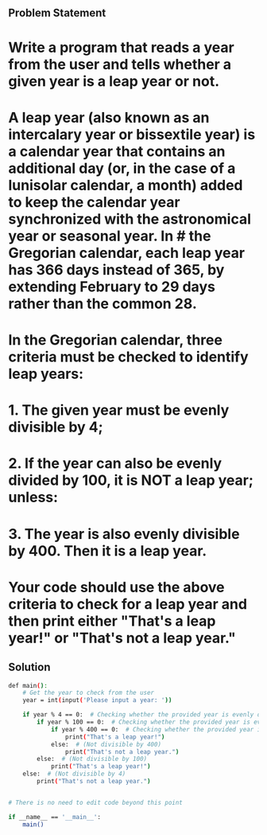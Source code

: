 ## Problem Statement

# Write a program that reads a year from the user and tells whether a given year is a leap year or not.

# A leap year (also known as an intercalary year or bissextile year) is a calendar year that contains an additional day (or, in the case of a lunisolar calendar, a month) added to keep the calendar year synchronized with the astronomical year or seasonal year. In # the Gregorian calendar, each leap year has 366 days instead of 365, by extending February to 29 days rather than the common 28.

# In the Gregorian calendar, three criteria must be checked to identify leap years:
# 1. The given year must be evenly divisible by 4;
# 2. If the year can also be evenly divided by 100, it is NOT a leap year; unless:
# 3. The year is also evenly divisible by 400. Then it is a leap year.

# Your code should use the above criteria to check for a leap year and then print either "That's a leap year!" or "That's not a leap year."



## Solution

```bash
def main():
    # Get the year to check from the user
    year = int(input('Please input a year: '))

    if year % 4 == 0:  # Checking whether the provided year is evenly divisibly by 4
        if year % 100 == 0:  # Checking whether the provided year is evenly divisibly by 100
            if year % 400 == 0:  # Checking whether the provided year is evenly divisibly by 400
                print("That's a leap year!")
            else:  # (Not divisible by 400)
                print("That's not a leap year.")
        else:  # (Not divisible by 100)
            print("That's a leap year!")
    else:  # (Not divisible by 4)
        print("That's not a leap year.")


# There is no need to edit code beyond this point

if __name__ == '__main__':
    main()
```